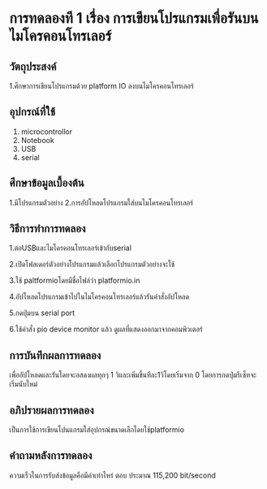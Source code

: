 # การทดลองที 1 เรื่อง การเขียนโปรแกรมเพื่อรันบนไมโครคอนโทรเลอร์
## วัตถุประสงค์
1.ศึกษาการเขียนโปรแกรมด้วย platform IO ลงบนไมโครคอนโทรเลอร์
## อุปกรณ์ที่ใช้
1. microcontrollor
2. Notebook 
3. USB
4. serial
## ศึกษาข้อมูลเบื้องต้น
1.มีโปรแกรมตัวอย่าง
2.การอัปโหลดโปรแกรมใส่บนไมโครคอนโทรเลอร์
## วิธีการทําการทดลอง
1.ต่อUSBและไมโครคอนโทรเลอร์เข้ากับserial

2.เปิดโฟลเดอร์ตัวอย่างโปรแกรมแล้วเลือกโปรแกรมตัวอย่างจะใช้

3.ใช้ paltformioโดยมีชื่อไฟล์ว่า platformio.in

4.อัปโหลดโปรแกรมเข้าไปในไมโครคอนโทรเลอร์แล้วรันคำสั่งอัปโหลด

5.กดปุ่มบน serial port

6.ใช้คำสั่ง pio device monitor แล้ว ดูผลที่แสดงออกมาจากคอมพิวเตอร์

## การบันทึกผลการทดลอง
เพื่ออัปโหลดและรันโดยจะอสดงผลทุกๆ 1 วิและเพิ่มขึ้นทีละ1วิโดยเริ่มจาก 0  โดยการกดปุ่มรีเซ็ทจะเริ่มนับใหม่
## อภิปรายผลการทดลอง
เป็นการใช้การเขียนโปนแกรมใส่อุปกรณ์ขนาดเล็กโดยใช้platformio
## คําถามหลังการทดลอง
ความเร็วในการรับส่งข้อมูลคือมีค่าเท่าไหร่ ตอบ ประมาณ 115,200 bit/second
